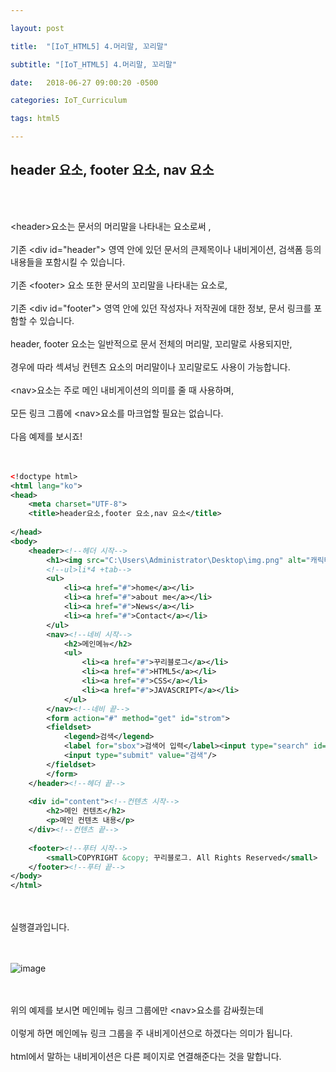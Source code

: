 ```yaml
---

layout: post

title:  "[IoT_HTML5] 4.머리말, 꼬리말"

subtitle: "[IoT_HTML5] 4.머리말, 꼬리말"

date:   2018-06-27 09:00:20 -0500

categories: IoT_Curriculum

tags: html5

---
```


## header 요소, footer 요소, nav 요소

<br>
<br>

&lt;header&gt;요소는 문서의 머리말을 나타내는 요소로써 ,
<br>
<br>
기존 &lt;div id="header"&gt; 영역 안에 있던 문서의 큰제목이나 내비게이션, 검색폼 등의 내용들을 포함시킬 수 있습니다.
<br>
<br>
기존 &lt;footer&gt; 요소 또한 문서의 꼬리말을 나타내는 요소로,
<br>
<br>
기존 &lt;div id="footer"&gt; 영역 안에 있던 작성자나 저작권에 대한 정보, 문서 링크를 포함할 수 있습니다.
<br>
<br>
header, footer 요소는 일반적으로 문서 전체의 머리말, 꼬리말로 사용되지만,
<br>
<br>
경우에 따라 섹셔닝 컨텐츠 요소의 머리말이나 꼬리말로도 사용이 가능합니다.
<br>
<br>
&lt;nav&gt;요소는 주로 메인 내비게이션의 의미를 줄 때 사용하며, 
<br>
<br>
모든 링크 그룹에 &lt;nav&gt;요소를 마크업할 필요는 없습니다.
<br>
<br>
다음 예제를 보시죠!
<br>
<br>
<br>

```xml
<!doctype html>
<html lang="ko">
<head>
	<meta charset="UTF-8">
	<title>header요소,footer 요소,nav 요소</title>
	
</head>
<body>
	<header><!--헤더 시작-->
		<h1><img src="C:\Users\Administrator\Desktop\img.png" alt="캐릭터" width="150" height="150"></h1>
		<!--ul>li*4 +tab-->
		<ul>
			<li><a href="#">home</a></li>
			<li><a href="#">about me</a></li>
			<li><a href="#">News</a></li>
			<li><a href="#">Contact</a></li>
		</ul>
		<nav><!--네비 시작-->
			<h2>메인메뉴</h2>
			<ul>
				<li><a href="#">꾸리블로그</a></li>
				<li><a href="#">HTML5</a></li>
				<li><a href="#">CSS</a></li>
				<li><a href="#">JAVASCRIPT</a></li>
			</ul>
		</nav><!--네비 끝-->
		<form action="#" method="get" id="strom">
		<fieldset>
			<legend>검색</legend>
			<label for="sbox">검색어 입력</label><input type="search" id="sbox"/>
			<input type="submit" value="검색"/>
		</fieldset>
		</form>
	</header><!--헤더 끝-->
	
	<div id="content"><!--컨텐츠 시작-->
		<h2>메인 컨텐츠</h2>
		<p>메인 컨텐츠 내용</p>
	</div><!--컨텐츠 끝-->
	
	<footer><!--푸터 시작-->
		<small>COPYRIGHT &copy; 꾸리블로그. All Rights Reserved</small>
	</footer><!--푸터 끝-->
</body>
</html>
```

<br>
<br>
실행결과입니다.
<br>
<br>
<br>

![image](/image/HTML5_image/html5_image_04.pg)

<br>
<br>
위의 예제를 보시면 메인메뉴 링크 그룹에만 &lt;nav&gt;요소를 감싸줬는데
<br>
<br>
이렇게 하면 메인메뉴 링크 그룹을 주 내비게이션으로 하겠다는 의미가 됩니다.
<br>
<br>
html에서 말하는 내비게이션은 다른 페이지로 연결해준다는 것을 말합니다.
